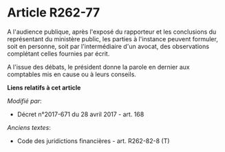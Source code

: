 # Article R262-77

A l'audience publique, après l'exposé du rapporteur et les conclusions du représentant du ministère public, les parties à
l'instance peuvent formuler, soit en personne, soit par l'intermédiaire d'un avocat, des observations complétant celles
fournies par écrit.

A l'issue des débats, le président donne la parole en dernier aux comptables mis en cause ou à leurs conseils.

**Liens relatifs à cet article**

_Modifié par_:

  - Décret n°2017-671 du 28 avril 2017 - art. 168

_Anciens textes_:

  - Code des juridictions financières - art. R262-82-8 (T)
